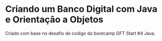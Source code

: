 # Criando um Banco Digital com Java e Orientação a Objetos

Criado com base no desafio de codigo do bootcamp GFT Start #4 Java.
